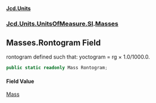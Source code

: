 #### [Jcd.Units](index.md 'index')

### [Jcd.Units.UnitsOfMeasure.SI](Jcd.Units.UnitsOfMeasure.SI.md 'Jcd.Units.UnitsOfMeasure.SI').[Masses](Masses.md 'Jcd.Units.UnitsOfMeasure.SI.Masses')

## Masses.Rontogram Field

rontogram defined such that: yoctogram = rg × 1.0/1000.0.

```csharp
public static readonly Mass Rontogram;
```

#### Field Value

[Mass](Mass.md 'Jcd.Units.UnitTypes.Mass')